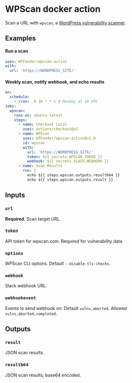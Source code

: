 # WPScan docker action

Scan a URL with `wpscan`, a [WordPress vulnerability scanner](https://wpscan.com/).



## Examples

#### Run a scan
```yaml
uses: WTFender/wpscan-action
with:
  url: 'https://WORDPRESS_SITE/'
```

#### Weekly scan, notify webhook, and echo results
```yaml
on:
  schedule:
    - cron:  0 10 * * 1 # Monday at 10 UTC
jobs:
  wpscan:
    runs-on: ubuntu-latest
    steps:
      - name: Checkout Local
        uses: actions/checkout@v2
      - name: WPScan
        uses: WTFender/wpscan-action@v1.0
        id: wpscan
        with:
          url: 'https://WORDPRESS_SITE/'
          token: ${{ secrets.WPSCAN_TOKEN }}
          webhook: ${{ secrets.SLACK_WEBHOOK }}
      - name: Scan Results
        run: |
          echo ${{ steps.wpscan.outputs.resultb64 }}
          echo ${{ steps.wpscan.outputs.result }}
```

## Inputs

### `url`

**Required**. Scan target URL.

### `token`

API token for wpscan.com. Required for vulnerability data.

### `options`

WPScan CLI options.  Default `--disable-tls-checks`.

### `webhook`

Slack webhook URL.

### `webhookevent`

Events to send webhook on: Default `vulns,aborted`. Allowed `vulns,aborted,completed`.

## Outputs

### `result`

JSON scan results.

### `resultb64`

JSON scan results, base64 encoded.
